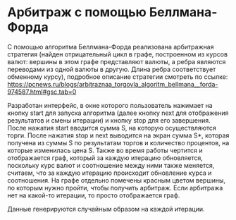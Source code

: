 # Арбитраж с помощью Беллмана-Форда

С помощью алгоритма Беллмана-Форда реализована арбитражная стратегия (найден отрицательный цикл в графе, построенном из курсов
валют: вершины в этом графе представляют валюты, а ребра являются переводами из одной валюты в другую. Длина ребра соответствует
обменному курсу), подробное описание стратегии смотреть
по ссылке: https://pcnews.ru/blogs/arbitraznaa_torgovla_algoritm_bellmana__forda-974587.html#gsc.tab=0

Разработан интерфейс, в окне которого пользователь нажимает на кнопку start для запуска алгоритма (далее кнопку next для отображения результатов и смены итерации) и кнопку stop для его завершения.
После нажатия start вводится сумма S, на которую осуществляются торги. После нажатия stop и next выводится на экран сумма S*,
которая получена из суммы S по результатам торгов и количество процентов, на которые изменилась цена S. Также во время работы
чертится и отображается граф, который за каждую итерацию обновляется, поскольку курс валют и соотношение между ними также меняется,
считаем, что за каждую итерацию происходит обновление курса и соотношения. На графе отдельно помечены красным цветом вершины,
по которым нужно пройти, чтобы получить арбитраж. Если арбитража нет на какой-то итерации, то просто отображается граф.

Данные генерируются случайным образом на каждой итерации.
